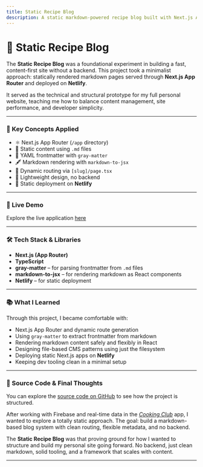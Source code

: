 ```yaml
---
title: Static Recipe Blog
description: A static markdown-powered recipe blog built with Next.js App Router, rendered with markdown-to-jsx, and hosted on Netlify.
---
```


# 🧁 Static Recipe Blog

The **Static Recipe Blog** was a foundational experiment in building a fast, content-first site without a backend. This project took a minimalist approach: statically rendered markdown pages served through **Next.js App Router** and deployed on **Netlify**.

It served as the technical and structural prototype for my full personal website, teaching me how to balance content management, site performance, and developer simplicity.

---

### 🧠 Key Concepts Applied

- ⚛️ Next.js App Router (`/app` directory)
- 📄 Static content using `.md` files
- 🧠 YAML frontmatter with `gray-matter`
- 🖋 Markdown rendering with `markdown-to-jsx`
- 🔁 Dynamic routing via `[slug]/page.tsx`
- 🧼 Lightweight design, no backend
- 🚀 Static deployment on **Netlify**

---

### 🔗 Live Demo

Explore the live application [here](https://thecookingbar.netlify.app/)

---

### 🛠️ Tech Stack & Libraries

- **Next.js (App Router)**
- **TypeScript**
- **gray-matter** – for parsing frontmatter from `.md` files
- **markdown-to-jsx** – for rendering markdown as React components
- **Netlify** – for static deployment

---

### 📚 What I Learned

Through this project, I became comfortable with:

- Next.js App Router and dynamic route generation
- Using `gray-matter` to extract frontmatter from markdown
- Rendering markdown content safely and flexibly in React
- Designing file-based CMS patterns using just the filesystem
- Deploying static Next.js apps on **Netlify**
- Keeping dev tooling clean in a minimal setup

---

### 🧾 Source Code & Final Thoughts

You can explore the [source code on GitHub]() to see how the project is structured.

After working with Firebase and real-time data in the [_Cooking Club_](/websites/cooking-club) app, I wanted to explore a totally static approach. The goal: build a markdown-based blog system with clean routing, flexible metadata, and no backend.

The **Static Recipe Blog** was that proving ground for how I wanted to structure and build my personal site going forward. No backend, just clean markdown, solid tooling, and a framework that scales with content.

---
